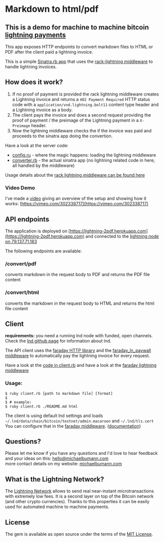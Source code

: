 # Markdown to html/pdf 

## This is a demo for machine to machine bitcoin [lightning payments](https://en.wikipedia.org/wiki/Lightning_Network)

This app exposes HTTP endpoints to convert markdown files to HTML or PDF after the client paid a lightning invoice.

This is a simple [Sinatra.rb app](http://sinatrarb.com/) that uses the [rack-lightning middleware](https://github.com/bumi/rack-lightning) to handle lightning invoices.


## How does it work? 

1. If no proof of payment is provided the rack lightning middleware creates a Lightning invoice and returns a `402 Payment Required` HTTP status code with a `application/vnd.lightning.bolt11` content type header and a Lightning invoice as a body. 
2. The client pays the invoice and does a second request providing the proof of payment / the preimage of the Lightning
payment in a `X-Preimage` header. 
3. Now the lightning middleware checks the if the invoice was paid and proceeds to the sinatra app doing the convertion.

Have a look at the server code: 

* [config.ru](https://github.com/bumi/ln-markdown-to-pdf/blob/master/config.ru#L9) - where the magic happens: loading the lightning middleware
* [converter.rb](https://github.com/bumi/ln-markdown-to-pdf/blob/master/converter.rb) - the actual sinatra app (no lightning related code in here; all handled by the middleware)

Usage details about the [rack lightning middleware can be found here](https://github.com/bumi/rack-lightning)


### Video Demo

I've made a [video](https://vimeo.com/302338717) giving an overview of the setup and showing how it works: [https://vimeo.com/302338717](https://vimeo.com/302338717)


## API endpoints

The application is deployed on [https://lightning-2pdf.herokuapp.com](https://lightning-2pdf.herokuapp.com) and connected
to the [lightning node on 79.137.71.183](https://1ml.com/testnet/node/038474ec195f497cf4036e5994bd820dd365bb0aaa7fb42bd9b536913a1a2dcc9e)

The following endpoints are available:

### /convert/pdf

converts markdown in the request body to PDF and returns the PDF file content

### /convert/html

converts the markdown in the request body to HTML and returns the html file content


## Client

**requirements:** you need a running lnd node with funded, open channels. Check the [lnd github page](https://github.com/lightningnetwork/lnd/#readme) for information about lnd.

The API client uses the [faraday HTTP library](https://github.com/lostisland/faraday) and the [faraday_ln_paywall middleware](https://github.com/bumi/faraday_ln_paywall) to automatically pay the lightning invoice for every request.

Have a look at the [code in client.rb](https://github.com/bumi/ln-markdown-to-pdf/blob/master/client.rb) and have a look at the [faraday lightning middleware](https://github.com/bumi/faraday_ln_paywall#readme)

### Usage:

    $ ruby client.rb [path to markdown file] [format]
    $
    $ # example:
    $ ruby client.rb ./README.md html

The client is using default lnd settings and loads `~/.lnd/data/chain/bitcoin/testnet/admin.macaroon` and `~/.lnd/tls.cert`
You can configure that in the [faraday middleware](https://github.com/bumi/ln-markdown-to-pdf/blob/master/client.rb#L7). ([documentation](https://github.com/bumi/faraday_ln_paywall#configuration))

## Questions?

Please let me know if you have any questions and I'd love to hear feedback and your ideas on this: hello@michaelbumann.com   
more contact details on my website: [michaelbumann.com](http://michaelbumann.com)


## What is the Lightning Network?

The [Lightning Network](https://en.wikipedia.org/wiki/Lightning_Network) allows to send real near-instant microtransactions with extremely low fees. 
It is a second layer on top of the Bitcoin network (and other crypto currencies). 
Thanks to this properties it can be easily used for automated machine to machine payments.

## License

The gem is available as open source under the terms of the [MIT License](http://opensource.org/licenses/MIT).


